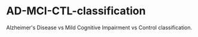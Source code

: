 # AD-MCI-CTL-classification
Alzheimer's Disease vs Mild Cognitive Impairment vs Control classification.

